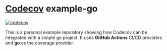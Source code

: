 # [Codecov](https://codecov.io) example-go


[![codecov](https://codecov.io/gh/ANiRuDdHa1211/example-go/branch/trial2/graph/badge.svg?token=6L7ZWBFBT4)](https://codecov.io/gh/ANiRuDdHa1211/example-go/tree/trail2)


This is a personal example repository showing how Codecov can be integrated with a simple go project. It uses **GitHub Actions** CI/CD providers and **go** as the coverage provider.



